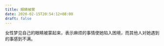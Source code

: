 ```yaml
---
title: 眼睛被蒙
date: 2020-02-15T20:54:12+08:00
draft: false
---
```


女性梦见自己的眼睛被蒙起来，表示麻烦的事情使她陷入困境，而其他人对她遇到的事感到不满。<br>
